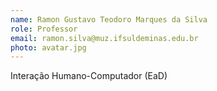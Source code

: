 ```yaml
---
name: Ramon Gustavo Teodoro Marques da Silva
role: Professor
email: ramon.silva@muz.ifsuldeminas.edu.br
photo: avatar.jpg
---
```


Interação Humano-Computador (EaD)
